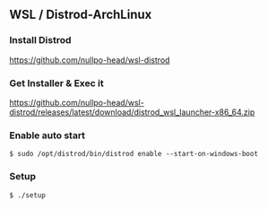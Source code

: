 ## WSL / Distrod-ArchLinux

### Install Distrod

https://github.com/nullpo-head/wsl-distrod

### Get Installer & Exec it

https://github.com/nullpo-head/wsl-distrod/releases/latest/download/distrod_wsl_launcher-x86_64.zip

### Enable auto start

```
$ sudo /opt/distrod/bin/distrod enable --start-on-windows-boot
```

### Setup

```
$ ./setup
```
